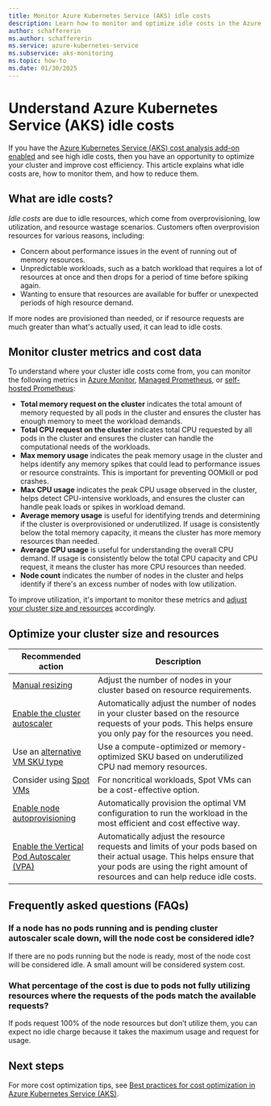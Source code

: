```yaml
---
title: Monitor Azure Kubernetes Service (AKS) idle costs
description: Learn how to monitor and optimize idle costs in the Azure Kubernetes Service (AKS) cost analysis add-on.
author: schaffererin
ms.author: schaffererin
ms.service: azure-kubernetes-service
ms.subservice: aks-monitoring
ms.topic: how-to
ms.date: 01/30/2025
---
```


# Understand Azure Kubernetes Service (AKS) idle costs

If you have the [Azure Kubernetes Service (AKS) cost analysis add-on enabled](./cost-analysis.md#enable-cost-analysis-on-your-aks-cluster) and see high idle costs, then you have an opportunity to optimize your cluster and improve cost efficiency. This article explains what idle costs are, how to monitor them, and how to reduce them.

## What are idle costs?

*Idle costs* are due to idle resources, which come from overprovisioning, low utilization, and resource wastage scenarios. Customers often overprovision resources for various reasons, including:

* Concern about performance issues in the event of running out of memory resources.
* Unpredictable workloads, such as a batch workload that requires a lot of resources at once and then drops for a period of time before spiking again.
* Wanting to ensure that resources are available for buffer or unexpected periods of high resource demand.

If more nodes are provisioned than needed, or if resource requests are much greater than what's actually used, it can lead to idle costs.

## Monitor cluster metrics and cost data

To understand where your cluster idle costs come from, you can monitor the following metrics in [Azure Monitor](/azure/azure-monitor/essentials/monitor-azure-resource), [Managed Prometheus](/azure/azure-monitor/essentials/prometheus-metrics-overview#azure-monitor-managed-service-for-prometheus), or [self-hosted Prometheus](/azure/azure-monitor/essentials/prometheus-metrics-overview#azure-hosted-self-managed-prometheus):

* **Total memory request on the cluster** indicates the total amount of memory requested by all pods in the cluster and ensures the cluster has enough memory to meet the workload demands.
* **Total CPU request on the cluster** indicates total CPU requested by all pods in the cluster and ensures the cluster can handle the computational needs of the workloads.
* **Max memory usage** indicates the peak memory usage in the cluster and helps identify any memory spikes that could lead to performance issues or resource constraints. This is important for preventing OOMkill or pod crashes.
* **Max CPU usage** indicates the peak CPU usage observed in the cluster, helps detect CPU-intensive workloads, and ensures the cluster can handle peak loads or spikes in workload demand.
* **Average memory usage** is useful for identifying trends and determining if the cluster is overprovisioned or underutilized. If usage is consistently below the total memory capacity, it means the cluster has more memory resources than needed.
* **Average CPU usage** is useful for understanding the overall CPU demand. If usage is consistently below the total CPU capacity and CPU request, it means the cluster has more CPU resources than needed.
* **Node count** indicates the number of nodes in the cluster and helps identify if there's an excess number of nodes with low utilization.

To improve utilization, it's important to monitor these metrics and [adjust your cluster size and resources](#optimize-your-cluster-size-and-resources) accordingly.

## Optimize your cluster size and resources

| Recommended action | Description |
|--------------------|-------------|
| [Manual resizing](./resize-cluster.md) | Adjust the number of nodes in your cluster based on resource requirements. |
| [Enable the cluster autoscaler](./cluster-autoscaler.md) | Automatically adjust the number of nodes in your cluster based on the resource requests of your pods. This helps ensure you only pay for the resources you need. |
| Use an [alternative VM SKU type](./best-practices-cost.md#evaluate-sku-family) | Use a compute-optimized or memory-optimized SKU based on underutilized CPU nad memory resources. |
| Consider using [Spot VMs](/azure/virtual-machines/spot-vms) | For noncritical workloads, Spot VMs can be a cost-effective option. |
| [Enable node autoprovisioning](./node-autoprovision.md) | Automatically provision the optimal VM configuration to run the workload in the most efficient and cost effective way. |
| [Enable the Vertical Pod Autoscaler (VPA)](./use-vertical-pod-autoscaler.md) | Automatically adjust the resource requests and limits of your pods based on their actual usage. This helps ensure that your pods are using the right amount of resources and can help reduce idle costs. |

## Frequently asked questions (FAQs)

### If a node has no pods running and is pending cluster autoscaler scale down, will the node cost be considered idle?

If there are no pods running but the node is ready, most of the node cost will be considered idle. A small amount will be considered system cost.

### What percentage of the cost is due to pods not fully utilizing resources where the requests of the pods match the available requests?

If pods request 100% of the node resources but don’t utilize them, you can expect no idle charge because it takes the maximum usage and request for usage.

## Next steps

For more cost optimization tips, see [Best practices for cost optimization in Azure Kubernetes Service (AKS)](./best-practices-cost.md).
